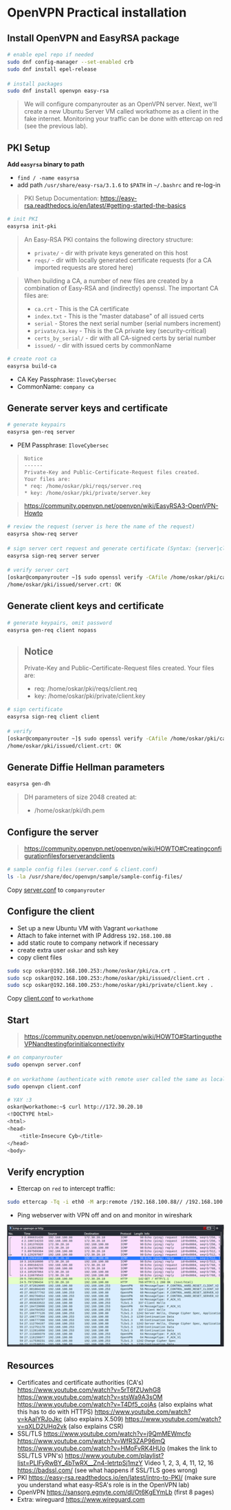 # OpenVPN Practical installation

## Install OpenVPN and EasyRSA package

```sh
# enable epel repo if needed
sudo dnf config-manager --set-enabled crb
sudo dnf install epel-release

# install packages
sudo dnf install openvpn easy-rsa
```

> We will configure companyrouter as an OpenVPN server. Next, we'll create a new Ubuntu Server VM called workathome as a client in the fake internet. Monitoring your traffic can be done with ettercap on red (see the previous lab).
>

## PKI Setup

**Add `easyrsa` binary to path**
- `find / -name easyrsa`
- add path `/usr/share/easy-rsa/3.1.6` to `$PATH` in `~/.bashrc` and re-log-in

> PKI Setup Documentation: https://easy-rsa.readthedocs.io/en/latest/#getting-started-the-basics

```sh
# init PKI
easyrsa init-pki

```

> An Easy-RSA PKI contains the following directory structure:
> - `private/` - dir with private keys generated on this host
> - `reqs/` - dir with locally generated certificate requests (for a CA imported requests are stored here)

> When building a CA, a number of new files are created by a combination of Easy-RSA and (indirectly) openssl. The important CA files are:
> - `ca.crt` - This is the CA certificate
> - `index.txt` - This is the "master database" of all issued certs
> - `serial` - Stores the next serial number (serial numbers increment)
> - `private/ca.key` - This is the CA private key (security-critical)
> - `certs_by_serial/` - dir with all CA-signed certs by serial number
> - `issued/` - dir with issued certs by commonName

```sh
# create root ca
easyrsa build-ca
```
- CA Key Passphrase: `IloveCybersec`
- CommonName: `company ca`

## Generate server keys and certificate

```sh
# generate keypairs
easyrsa gen-req server
```
- PEM Passphrase: `IloveCybersec`

> ```
> Notice
> ------
> Private-Key and Public-Certificate-Request files created.
> Your files are:
> * req: /home/oskar/pki/reqs/server.req
> * key: /home/oskar/pki/private/server.key
> ```

> https://community.openvpn.net/openvpn/wiki/EasyRSA3-OpenVPN-Howto

```sh
# review the request (server is here the name of the request)
easyrsa show-req server

# sign server cert request and generate certificate (Syntax: {server|client} {request name} - we are signing as a server)
easyrsa sign-req server server

# verify server cert
[oskar@companyrouter ~]$ sudo openssl verify -CAfile /home/oskar/pki/ca.crt  /home/oskar/pki/issued/server.crt
/home/oskar/pki/issued/server.crt: OK
```

## Generate client keys and certificate

```sh
# generate keypairs, omit password
easyrsa gen-req client nopass
```

> Notice
> ------
> Private-Key and Public-Certificate-Request files created.
> Your files are:
> * req: /home/oskar/pki/reqs/client.req
> * key: /home/oskar/pki/private/client.key

```sh
# sign certificate
easyrsa sign-req client client

# verify
[oskar@companyrouter ~]$ sudo openssl verify -CAfile /home/oskar/pki/ca.crt  /home/oskar/pki/issued/client.crt
/home/oskar/pki/issued/client.crt: OK
```

## Generate Diffie Hellman parameters

```sh
easyrsa gen-dh
```
> DH parameters of size 2048 created at:
> * /home/oskar/pki/dh.pem


## Configure the server

> https://community.openvpn.net/openvpn/wiki/HOWTO#Creatingconfigurationfilesforserverandclients

```sh
# sample config files (server.conf & client.conf)
ls -la /usr/share/doc/openvpn/sample/sample-config-files/
```


Copy [server.conf](../scripts/openvpn/server.conf) to `companyrouter`

## Configure the client

- Set up a new Ubuntu VM with Vagrant `workathome`
- Attach to fake internet with IP Address `192.168.100.88`
- add static route to company network if necessary
- create extra user `oskar` and ssh key
- copy client files

```sh
sudo scp oskar@192.168.100.253:/home/oskar/pki/ca.crt .
sudo scp oskar@192.168.100.253:/home/oskar/pki/issued/client.crt .
sudo scp oskar@192.168.100.253:/home/oskar/pki/private/client.key .
```

Copy [client.conf](../scripts/openvpn/client.conf) to `workathome`

## Start

> https://community.openvpn.net/openvpn/wiki/HOWTO#StartinguptheVPNandtestingforinitialconnectivity

```sh
# on companyrouter
sudo openvpn server.conf

# on workathome (authenticate with remote user called the same as local user - linux pam)
sudo openvpn client.conf
```

```sh
# YAY :3
oskar@workathome:~$ curl http://172.30.20.10
<!DOCTYPE html>
<html>
<head>
    <title>Insecure Cyb</title>
</head>
<body>
```

## Verify encryption

- Ettercap on `red` to intercept traffic: 
```sh
sudo ettercap -Tq -i eth0 -M arp:remote /192.168.100.88// /192.168.100.253//
```

- Ping webserver with VPN off and on and monitor in wireshark

![openvpn in wireshark](../img/openvpn_wireshark.png)


## Resources


- Certificates and certificate authorities (CA's)
    https://www.youtube.com/watch?v=5rT6fZUwhG8
    https://www.youtube.com/watch?v=stsWa9A3sOM
    https://www.youtube.com/watch?v=T4Df5_cojAs (also explains what this has to do with HTTPS)
    https://www.youtube.com/watch?v=kAaIYRJoJkc (also explains X.509)
    https://www.youtube.com/watch?v=qXLD2UHq2vk (also explains CSR)
- SSL/TLS
    https://www.youtube.com/watch?v=j9QmMEWmcfo
    https://www.youtube.com/watch?v=WfR3ZAP96mQ
    https://www.youtube.com/watch?v=HMoFvRK4HUo (makes the link to SSL/TLS VPN's)
    https://www.youtube.com/playlist?list=PLIFyRwBY_4bTwRX__Zn4-letrtpSj1mzY
        Video 1, 2, 3, 4, 11, 12, 16
    https://badssl.com/ (see what happens if SSL/TLS goes wrong)
- PKI
    https://easy-rsa.readthedocs.io/en/latest/intro-to-PKI/ (make sure you understand what easy-RSA's role is in the OpenVPN lab)
- OpenVPN
    https://sansorg.egnyte.com/dl/Ot6KgEYmLb (first 8 pages)
- Extra: wireguard
    https://www.wireguard.com
